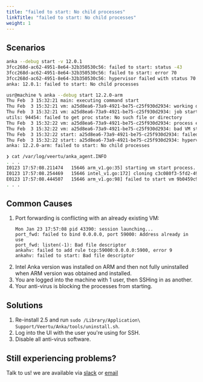 ```yaml
---
title: "failed to start: No child processes"
linkTitle: "failed to start: No child processes"
weight: 1
---
```


## Scenarios

```bash
anka --debug start -v 12.0.1
3fcc268d-ac62-4951-8e64-32b350530c56: failed to start: status -43
3fcc268d-ac62-4951-8e64-32b350530c56: failed to start: error 70
3fcc268d-ac62-4951-8e64-32b350530c56: hypervisor failed with status 70
anka: 12.0.1: failed to start: No child processes
```

```bash
usr@machine % anka --debug start 12.2.0-arm
Thu Feb  3 15:32:21 main: executing command start
Thu Feb  3 15:32:21 vm: a25d8ea6-73a9-4921-be75-c25f930d2934: working directory: /Users/usr/Library/Application Support/Veertu/Anka/vm_lib/a25d8ea6-73a9-4921-be75-c25f930d2934
Thu Feb  3 15:32:21 vm: a25d8ea6-73a9-4921-be75-c25f930d2934: job started with pid 94454
utils: 94454: failed to get proc state: No such file or directory
Thu Feb  3 15:32:22 vm: a25d8ea6-73a9-4921-be75-c25f930d2934: process early exit status 256
Thu Feb  3 15:32:22 vm: a25d8ea6-73a9-4921-be75-c25f930d2934: bad VM start status: No such file or directory
Thu Feb  3 15:32:22 start: a25d8ea6-73a9-4921-be75-c25f930d2934: failed to start: error 256
Thu Feb  3 15:32:22 start: a25d8ea6-73a9-4921-be75-c25f930d2934: hypervisor failed with status 256
anka: 12.2.0-arm: failed to start: No child processes
```

```bash
❯ cat /var/log/veertu/anka_agent.INFO
. . .
I0123 17:57:08.211474   15646 arm_v1.go:35] starting vm start process. request id: 97cc6147-9a21-431d-7c37-564d637d6c77, source vm: c3c080f3-5fd2-49f7-a7b9-356de3208b91
I0123 17:57:08.254469   15646 intel_v1.go:172] cloning c3c080f3-5fd2-49f7-a7b9-356de3208b91 with name mgmtManaged-Mactest12-1674493028254448000
E0123 17:57:08.444507   15646 arm_v1.go:98] failed to start vm 9b0459c9-d8f3-41a8-a355-cac8df9ee314: 9b0459c9-d8f3-41a8-a355-cac8df9ee314: failed to start: No child processes
. . .
```

## Common Causes

1. Port forwarding is conflicting with an already existing VM:
    ```
    Mon Jan 23 17:57:08 pid 43390: session launching...
    port_fwd: failed to bind 0.0.0.0, port 59000: Address already in use
    port_fwd: listen(-1): Bad file descriptor
    ankahv: failed to add rule tcp:59000:0.0.0.0:5900, error 9
    ankahv: failed to start: Bad file descriptor
    ```
1. Intel Anka version was installed on ARM and then not fully uninstalled when ARM version was obtained and installed.
2. You are logged into the machine with 1 user, then SSHing in as another.
3. Your anti-virus is blocking the processes from starting.

## Solutions

1. Re-install 2.5 and run `sudo /Library/Application\ Support/Veertu/Anka/tools/uninstall.sh`.
2. Log into the UI with the user you're using for SSH.
3. Disable all anti-virus software.

## Still experiencing problems?

Talk to us! we are available via [slack](https://slack.veertu.com/) or [email](mailto:support@veertu.com)

